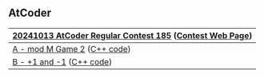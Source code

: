 ## AtCoder

| [20241013 AtCoder Regular Contest 185](https://github.com/laycrs/kyopro/tree/main/AtCoder/20241013%20AtCoder%20Regular%20Contest%20185) ([Contest Web Page](https://atcoder.jp/contests/arc185)) |
| --- |
| [A - mod M Game 2](https://github.com/laycrs/kyopro/blob/main/AtCoder/20241013%20AtCoder%20Regular%20Contest%20185/a.cpp) ([C++ code](https://atcoder.jp/contests/arc185/submissions/58914718)) |
| [B - +1 and -1](https://github.com/laycrs/kyopro/blob/main/AtCoder/20241013%20AtCoder%20Regular%20Contest%20185/b.cpp) ([C++ code](https://atcoder.jp/contests/arc185/submissions/58914785)) |
